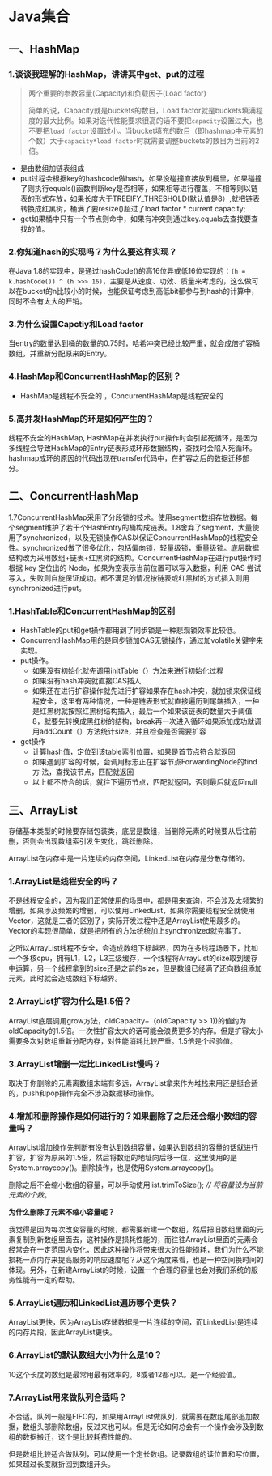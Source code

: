 #  Java集合

## 一、HashMap

### 1.谈谈我理解的HashMap，讲讲其中get、put的过程

> 两个重要的参数容量(Capacity)和负载因子(Load factor)
>
> 简单的说，Capacity就是buckets的数目，Load factor就是buckets填满程度的最大比例。如果对迭代性能要求很高的话不要把`capacity`设置过大，也不要把`load factor`设置过小。当bucket填充的数目（即hashmap中元素的个数）大于`capacity*load factor`时就需要调整buckets的数目为当前的2倍。

- 是由数组加链表组成
- put过程会根据key的hashcode做hash，如果没碰撞直接放到桶里，如果碰撞了则执行equals()函数判断key是否相等，如果相等进行覆盖，不相等则以链表的形式存放，如果长度大于TREEIFY_THRESHOLD(默认值是8）,就把链表转换成红黑树，桶满了要resize()超过了load factor * current capacity;
- get如果桶中只有一个节点则命中，如果有冲突则通过key.equals去查找要查找的值。

### 2.**你知道hash的实现吗？为什么要这样实现？**
在Java 1.8的实现中，是通过hashCode()的高16位异或低16位实现的：`(h = k.hashCode()) ^ (h >>> 16)`，主要是从速度、功效、质量来考虑的，这么做可以在bucket的n比较小的时候，也能保证考虑到高低bit都参与到hash的计算中，同时不会有太大的开销。

### 3.为什么设置Capctiy和Load factor

当entry的数量达到桶的数量的0.75时，哈希冲突已经比较严重，就会成倍扩容桶数组，并重新分配原来的Entry。

### 4.HashMap和ConcurrentHashMap的区别？

- HashMap是线程不安全的 ，ConcurrentHashMap是线程安全的

### 5.高并发HashMap的环是如何产生的？

线程不安全的HashMap, HashMap在并发执行put操作时会引起死循环，是因为多线程会导致HashMap的Entry链表形成环形数据结构，查找时会陷入死循环。hashmap成环的原因的代码出现在transfer代码中，在扩容之后的数据迁移部分。

## 二、ConcurrentHashMap 

1.7ConcurrentHashMap采用了分段锁的技术。使用segment数组存放数据。每个segment维护了若干个HashEntry的桶构成链表。1.8舍弃了segment，大量使用了synchronized，以及无锁操作CAS以保证ConcurrentHashMap的线程安全性。synchronized做了很多优化，包括偏向锁，轻量级锁，重量级锁。底层数据结构改为采用数组+链表+红黑树的结构。ConcurrentHashMap在进行put操作时根据 key 定位出的 Node，如果为空表示当前位置可以写入数据，利用 CAS 尝试写入，失败则自旋保证成功。都不满足的情况按链表或红黑树的方式插入则用synchronized进行put。

### 1.HashTable和ConcurrentHashMap的区别

- HashTable的put和get操作都用到了同步锁是一种悲观锁效率比较低。
- ConcurrentHashMap用的是同步锁加CAS无锁操作，通过加volatile关键字来实现。
- put操作。
  - 如果没有初始化就先调用initTable（）方法来进行初始化过程
  - 如果没有hash冲突就直接CAS插入
  - 如果还在进行扩容操作就先进行扩容如果存在hash冲突，就加锁来保证线程安全，这里有两种情况，一种是链表形式就直接遍历到尾端插入，一种是红黑树就按照红黑树结构插入，最后一个如果该链表的数量大于阈值8，就要先转换成黑红树的结构，break再一次进入循环如果添加成功就调用addCount（）方法统计size，并且检查是否需要扩容
- get操作
  -  计算hash值，定位到该table索引位置，如果是首节点符合就返回
  -  如果遇到扩容的时候，会调用标志正在扩容节点ForwardingNode的find方		法，查找该节点，匹配就返回
  -  以上都不符合的话，就往下遍历节点，匹配就返回，否则最后就返回null



## 三、ArrayList

存储基本类型的时候要存储包装类，底层是数组，当删除元素的时候要从后往前删，否则会出现数组索引发生变化，跳跃删除。

ArrayList在内存中是一片连续的内存空间，LinkedList在内存是分散存储的。

### 1.ArrayList是线程安全的吗？

不是线程安全的，因为我们正常使用的场景中，都是用来查询，不会涉及太频繁的增删，如果涉及频繁的增删，可以使用LinkedList，如果你需要线程安全就使用Vector，这就是三者的区别了，实际开发过程中还是ArrayList使用最多的。Vector的实现很简单，就是把所有的方法统统加上synchronized就完事了。

之所以ArrayList线程不安全，会造成数组下标越界，因为在多线程场景下，比如一个多核cpu，拥有L1，L2，L3三级缓存，一个线程将ArrayList的size取到缓存中运算，另一个线程拿到的size还是之前的size，但是数组已经满了还向数组添加元素，此时就会造成数组下标越界。

### 2.ArrayList扩容为什么是1.5倍？

ArrayList底层调用grow方法，oldCapacity+（oldCapacity >> 1))的值约为oldCapacity的1.5倍。一次性扩容太大的话可能会浪费更多的内存。但是扩容太小需要多次对数组重新分配内存，对性能消耗比较严重。1.5倍是个经验值。

### 3.ArrayList增删一定比LinkedList慢吗？

取决于你删除的元素离数组末端有多远，ArrayList拿来作为堆栈来用还是挺合适的，push和pop操作完全不涉及数据移动操作。

### 4.增加和删除操作是如何进行的？如果删除了之后还会缩小数组的容量吗？

ArrayList增加操作先判断有没有达到数组容量，如果达到数组的容量的话就进行扩容，扩容为原来的1.5倍，然后将数组的地址向后移一位，这里使用的是System.arraycopy()。删除操作，也是使用System.arraycopy()。

删除之后不会缩小数组的容量，可以手动使用list.trimToSize();  *// 将容量设为当前元素的个数*。

**为什么删除了元素不缩小容量呢？**

我觉得是因为每次改变容量的时候，都需要新建一个数组，然后把旧数组里面的元素复制到新数组里面去，这种操作是损耗性能的，而往往ArrayList里面的元素会经常会在一定范围内变化，因此这种操作将带来很大的性能损耗，我们为什么不能损耗一点内存来提高服务的响应速度呢？从这个角度来看，也是一种空间换时间的体现。另外，在新建ArrayList的时候，设置一个合理的容量也会对我们系统的服务性能有一定的帮助。

### 5.ArrayList遍历和LinkedList遍历哪个更快？

ArrayList更快，因为ArrayList存储数据是一片连续的空间，而LinkedList是连续的内存片段，因此ArrayList更快。

### 6.ArrayList的默认数组大小为什么是10？

10这个长度的数组是最常用最有效率的。8或者12都可以。是一个经验值。

### 7.ArrayList用来做队列合适吗？

不合适。队列一般是FIFO的，如果用ArrayList做队列，就需要在数组尾部追加数据，数组头部删除数组，反过来也可以。但是无论如何总会有一个操作会涉及到数组的数据搬迁，这个是比较耗费性能的。

但是数组比较适合做队列，可以使用一个定长数组。记录数组的读位置和写位置，如果超过长度就折回到数组开头。





